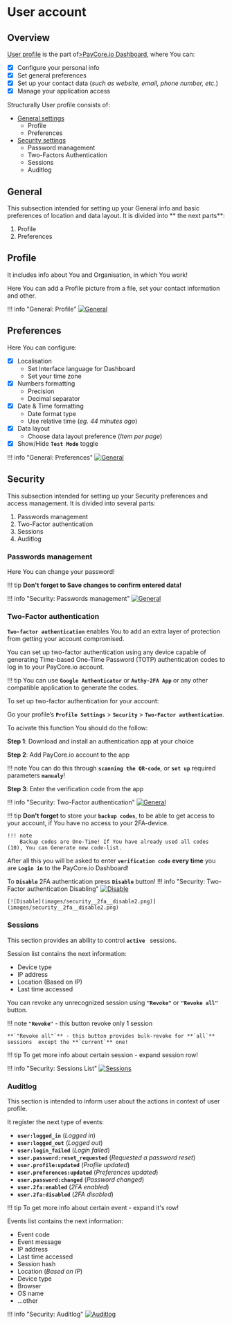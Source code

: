 # User account

## Overview
[User profile](https://dashboard.paycore.io/user/settings/) is the part of[>PayСore.io Dashboard](https://dashboard.paycore.io/), where You can:


- [x] Configure your personal info
- [x] Set general preferences
- [x] Set up your contact data (*such as website, email, phone number, etc.*)
- [x] Manage your application access

Structurally User profile consists of:

-  [General settings](general)
    - Profile
    - Preferences
-  [Security settings](security)
    - Password management
    - Two-Factors Authentication
    - Sessions
    - Auditlog

## General 

This subsection intended  for setting up your General info and basic preferences of location and data layout.
It is divided into ** the next parts**:

1. Profile
2. Preferences

## Profile

It includes info about You and Organisation, in which You work! 

Here You can add a Profile picture from a file, set  your contact information and other.

!!! info "General: Profile"
    [![General](images/general1.png)](images/general1.png)

## Preferences

Here You can configure:
- [x] Localisation
    - Set Interface language for Dashboard 
    - Set your time zone
- [x] Numbers formatting
    - Precision
    - Decimal separator
-  [x] Date & Time formatting
    - Date format type
    - Use relative time (*eg. 44 minutes ago*)
- [x] Data layout
    - Choose data layout preference (*Item per page*)
- [x] Show/Hide **`Test Mode`** toggle

!!! info "General: Preferences"
    [![General](images/general2.png)](images/general2.png)

## Security

This subsection intended for setting up your Security preferences and access management.
It is divided into several parts:

1. Passwords management
2. Two-Factor authentication
3. Sessions
4. Auditlog


### Passwords management

Here You can change your password!

!!! tip
    **Don't forget to Save changes to confirm entered data!**

!!! info "Security: Passwords management"
    [![General](images/security1.png)](images/security1.png)



### Two-Factor authentication


**`Two-factor authentication`** enables You to add an extra layer of protection from getting your account compromised.

 You can set up two-factor authentication using any device capable of generating Time-based One-Time Password (TOTP) authentication codes to log in to your PayCore.io account. 
 

!!! tip
    You can use **`Google Authenticator`** or **`Authy-2FA App`** or any other compatible application to generate the codes.


To set up two-factor authentication for your account:

Go your profile’s **`Profile Settings`** > **`Security`** > **`Two-Factor authentication`**.

To acivate this function You should do the follow:

**Step 1**: Download and install an authentication app at your choice

**Step 2**: Add PayCore.io account to the app
    
!!! note
    You can do this through **`scanning the QR-code`**, or **`set up`** required parameters **`manualy`**!

**Step 3**: Enter the verification code from the app

!!! info "Security: Two-Factor authentication"
    [![General](images/security2.png)](images/security2.png)


!!! tip
    **Don't forget** to store your **`backup codes`**, to be able to get access to your account, if You have no access to your 2FA-device.
    
    !!! note
        Backup codes are One-Time! If You have already used all codes (10), You can Generate new code-list.


After all this you will be asked  to enter **`verification code`** **every time** you are **`Login in`** to the PayCore.io Dashboard!


To **`Disable`** 2FA authentication press **`Disable`** button!
!!! info "Security: Two-Factor authentication Disabling"
    [![Disable](images/security__2fa__disable1.png)](images/security__2fa__disable1.png)

    [![Disable](images/security__2fa__disable2.png)](images/security__2fa__disable2.png)


### Sessions
This section provides  an ability to control **`active `** sessions.

Session list contains the next information:
- Device type
- IP address
- Location (Based on IP)
- Last time accessed


You can revoke any unrecognized session using **`"Revoke"`** or **`"Revoke all"`**  button.

!!! note
    **`"Revoke"`** - this button revoke only 1 session

    **`"Revoke all"`** - this button provides bulk-revoke for **`all`** sessions  except the **`current`** one!

!!! tip
    To get more info about certain session - expand session row!

!!! info "Security: Sessions List"
    [![Sessions](images/security__sessions1.png)](images/security__sessions1.png)

### Auditlog

This section is intended to inform user about the actions in context of user profile.

It register the next type of events:

- **`user:logged_in`** (*Logged in*)
- **`user:logged_out`** (*Logged out*)
- **`user:login_failed`** (*Login failed*)
- **`user.password:reset_requested`** (*Requested a password reset*)
- **`user.profile:updated`** (*Profile updated*)
- **`user.preferences:updated`** (*Preferences updated*)
- **``user.password:changed``** (*Password changed*)
- **``user.2fa:enabled``** (*2FA enabled*)
- **`user.2fa:disabled`** (*2FA disabled*)

!!! tip
    To get more info about certain event - expand it's row!


Events list contains the next information:

- Event code
- Event message
- IP address
- Last time accessed
- Session hash
- Location (*Based on IP*)
- Device type
- Browser
- OS name
- ...other

!!! info "Security: Auditlog"
    [![Auditlog](images/security__auditlog1.png)](images/security__auditlog1.png)